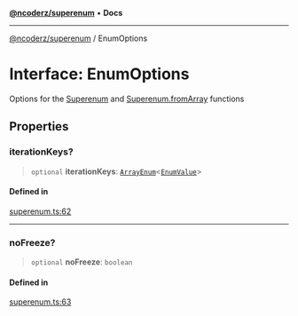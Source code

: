 [**@ncoderz/superenum**](../README.md) • **Docs**

***

[@ncoderz/superenum](../globals.md) / EnumOptions

# Interface: EnumOptions

Options for the [Superenum](Superenum.md) and [Superenum.fromArray](Superenum.md#fromArray) functions

## Properties

### iterationKeys?

> `optional` **iterationKeys**: [`ArrayEnum`](../type-aliases/ArrayEnum.md)\<[`EnumValue`](../type-aliases/EnumValue.md)\>

#### Defined in

[superenum.ts:62](https://github.com/ncoderz/superenum/blob/45b5b9f31900d20b7c93c62dca1346247d779e81/src/superenum.ts#L62)

***

### noFreeze?

> `optional` **noFreeze**: `boolean`

#### Defined in

[superenum.ts:63](https://github.com/ncoderz/superenum/blob/45b5b9f31900d20b7c93c62dca1346247d779e81/src/superenum.ts#L63)
